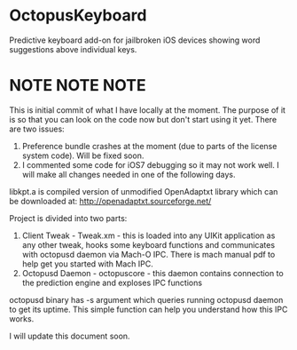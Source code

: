 OctopusKeyboard
===============

Predictive keyboard add-on for jailbroken iOS devices showing word suggestions above individual keys.

NOTE NOTE NOTE
==============
This is initial commit of what I have locally at the moment.
The purpose of it is so that you can look on the code now but don't start using it yet.
There are two issues:
1. Preference bundle crashes at the moment (due to parts of the license system code). Will be fixed soon.
2. I commented some code for iOS7 debugging so it may not work well. I will make all changes needed in one of the following days.

libkpt.a is compiled version of unmodified OpenAdaptxt library which can be downloaded at:
http://openadaptxt.sourceforge.net/

Project is divided into two parts:
1. Client Tweak - Tweak.xm - this is loaded into any UIKit application as any other tweak, hooks some keyboard functions and communicates with octopusd daemon via Mach-O IPC. There is mach manual pdf to help get you started with Mach IPC.
2. Octopusd Daemon - octopuscore - this daemon contains connection to the prediction engine and exploses IPC functions

octopusd binary has -s argument which queries running octopusd daemon to get its uptime. 
This simple function can help you understand how this IPC works.

I will update this document soon.
